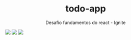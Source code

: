 <h1 align="center">todo-app</h1> 
<p align="center"> Desafio fundamentos do react - Ignite</p>

<img src="https://img.shields.io/static/v1?label=React&message=v18.2.0&color=1E90FF&style=for-the-badge&logo=ghost"/>
<img src="https://img.shields.io/static/v1?label=phosphor-react&message=v1.4.1&color=90EE90&style=for-the-badge&logo=ghost"/>
<img src="https://img.shields.io/static/v1?label=uuidv4&message=v6.2.13&color=FF0000&style=for-the-badge&logo=ghost"/>
